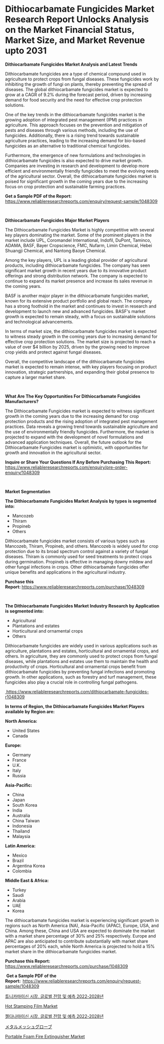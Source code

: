 <p><h1>Dithiocarbamate Fungicides Market Research Report Unlocks Analysis on the Market Financial Status, Market Size, and Market Revenue upto 2031</h1></p><p><strong>Dithiocarbamate Fungicides Market Analysis and Latest Trends</strong></p>
<p><p>Dithiocarbamate fungicides are a type of chemical compound used in agriculture to protect crops from fungal diseases. These fungicides work by inhibiting the growth of fungi on plants, thereby preventing the spread of diseases. The global dithiocarbamate fungicides market is expected to grow at a CAGR of 9.2% during the forecast period, driven by increasing demand for food security and the need for effective crop protection solutions.</p><p>One of the key trends in the dithiocarbamate fungicides market is the growing adoption of integrated pest management (IPM) practices in agriculture. This approach focuses on the prevention and mitigation of pests and diseases through various methods, including the use of fungicides. Additionally, there is a rising trend towards sustainable agriculture practices, leading to the increasing demand for bio-based fungicides as an alternative to traditional chemical fungicides.</p><p>Furthermore, the emergence of new formulations and technologies in dithiocarbamate fungicides is also expected to drive market growth. Companies are investing in research and development to develop more efficient and environmentally friendly fungicides to meet the evolving needs of the agricultural sector. Overall, the dithiocarbamate fungicides market is poised for significant growth in the coming years due to the increasing focus on crop protection and sustainable farming practices.</p></p>
<p><strong>Get a Sample PDF of the Report:&nbsp;</strong> <a href="https://www.reliableresearchreports.com/enquiry/request-sample/1048309">https://www.reliableresearchreports.com/enquiry/request-sample/1048309</a></p>
<p>&nbsp;</p>
<p><strong>Dithiocarbamate Fungicides Major Market Players</strong></p>
<p><p>The Dithiocarbamate Fungicides Market is highly competitive with several key players dominating the market. Some of the prominent players in the market include UPL, Coromandel International, Indofil, DuPont, Taminco, ADAMA, BASF, Bayer Cropscience, FMC, Nufarm, Limin Chemical, Hebei Shuangji Chemical, and Nantong Baoye Chemical.</p><p>Among the key players, UPL is a leading global provider of agricultural products, including dithiocarbamate fungicides. The company has seen significant market growth in recent years due to its innovative product offerings and strong distribution network. The company is expected to continue to expand its market presence and increase its sales revenue in the coming years.</p><p>BASF is another major player in the dithiocarbamate fungicides market, known for its extensive product portfolio and global reach. The company has a strong foothold in the market and continues to invest in research and development to launch new and advanced fungicides. BASF's market growth is expected to remain steady, with a focus on sustainable solutions and technological advancements.</p><p>In terms of market size, the dithiocarbamate fungicides market is expected to witness steady growth in the coming years due to increasing demand for effective crop protection solutions. The market size is projected to reach a value of over $4 billion by 2025, driven by the growing need to improve crop yields and protect against fungal diseases.</p><p>Overall, the competitive landscape of the dithiocarbamate fungicides market is expected to remain intense, with key players focusing on product innovation, strategic partnerships, and expanding their global presence to capture a larger market share.</p></p>
<p>&nbsp;</p>
<p><strong>What Are The Key Opportunities For Dithiocarbamate Fungicides Manufacturers?</strong></p>
<p><p>The Dithiocarbamate Fungicides market is expected to witness significant growth in the coming years due to the increasing demand for crop protection products and the rising adoption of integrated pest management practices. Data reveals a growing trend towards sustainable agriculture and the use of environmentally friendly fungicides. Furthermore, the market is projected to expand with the development of novel formulations and advanced application techniques. Overall, the future outlook for the Dithiocarbamate Fungicides market is optimistic, with opportunities for growth and innovation in the agricultural sector.</p></p>
<p><strong>Inquire or Share Your Questions If Any Before Purchasing This Report:</strong> <a href="https://www.reliableresearchreports.com/enquiry/pre-order-enquiry/1048309">https://www.reliableresearchreports.com/enquiry/pre-order-enquiry/1048309</a></p>
<p>&nbsp;</p>
<p><strong>Market Segmentation</strong></p>
<p><strong>The Dithiocarbamate Fungicides Market Analysis by types is segmented into:</strong></p>
<p><ul><li>Mancozeb</li><li>Thiram</li><li>Propineb</li><li>Others</li></ul></p>
<p><p>Dithiocarbamate fungicides market consists of various types such as Mancozeb, Thiram, Propineb, and others. Mancozeb is widely used for crop protection due to its broad spectrum control against a variety of fungal diseases. Thiram is commonly used for seed treatments to protect crops during germination. Propineb is effective in managing downy mildew and other fungal infections in crops. Other dithiocarbamate fungicides offer unique benefits and applications in the agricultural industry.</p></p>
<p><strong>Purchase this Report:&nbsp;</strong><a href="https://www.reliableresearchreports.com/purchase/1048309">https://www.reliableresearchreports.com/purchase/1048309</a></p>
<p>&nbsp;</p>
<p><strong>The Dithiocarbamate Fungicides Market Industry Research by Application is segmented into:</strong></p>
<p><ul><li>Agricultural</li><li>Plantations and estates</li><li>Horticultural and ornamental crops</li><li>Others</li></ul></p>
<p><p>Dithiocarbamate fungicides are widely used in various applications such as agriculture, plantations and estates, horticultural and ornamental crops, and others. In agriculture, they are commonly used to protect crops from fungal diseases, while plantations and estates use them to maintain the health and productivity of crops. Horticultural and ornamental crops benefit from dithiocarbamate fungicides by preventing fungal infections and promoting growth. In other applications, such as forestry and turf management, these fungicides also play a crucial role in controlling fungal pathogens.</p></p>
<p><a href="https://www.reliableresearchreports.com/dithiocarbamate-fungicides-r1048309">&nbsp;https://www.reliableresearchreports.com/dithiocarbamate-fungicides-r1048309</a></p>
<p><strong>In terms of Region, the Dithiocarbamate Fungicides Market Players available by Region are:</strong></p>
<p>
    <p> <strong> North America: </strong>
        <ul>
            <li>United States</li>
            <li>Canada</li>
        </ul>
        </p> 
    <p> <strong> Europe: </strong>
        <ul>
            <li>Germany</li>
            <li>France</li>
            <li>U.K.</li>
            <li>Italy</li>
            <li>Russia</li>
        </ul>
        </p> 
    <p> <strong> Asia-Pacific: </strong>
        <ul>
            <li>China</li>
            <li>Japan</li>
            <li>South Korea</li>
            <li>India</li>
            <li>Australia</li>
            <li>China Taiwan</li>
            <li>Indonesia</li>
            <li>Thailand</li>
            <li>Malaysia</li>
        </ul>
        </p> 
    <p> <strong> Latin America: </strong>
        <ul>
            <li>Mexico</li>
            <li>Brazil</li>
            <li>Argentina Korea</li>
            <li>Colombia</li>
        </ul>
        </p> 
    <p> <strong> Middle East & Africa: </strong>
        <ul>
            <li>Turkey</li>
            <li>Saudi</li>
            <li>Arabia</li>
            <li>UAE</li>
            <li>Korea</li>
        </ul>
    </p>
    </p>
<p><p>The dithiocarbamate fungicides market is experiencing significant growth in regions such as North America (NA), Asia-Pacific (APAC), Europe, USA, and China. Among these, China and USA are expected to dominate the market with a market share percentage of 30% and 25% respectively. Europe and APAC are also anticipated to contribute substantially with market share percentages of 20% each, while North America is projected to hold a 15% market share in the dithiocarbamate fungicides market.</p></p>
<p><strong>Purchase this Report: </strong><a href="https://www.reliableresearchreports.com/purchase/1048309">https://www.reliableresearchreports.com/purchase/1048309</a></p>
<p>&nbsp;<strong>Get a Sample PDF of the Report:&nbsp;&nbsp;</strong><a href="https://www.reliableresearchreports.com/enquiry/request-sample/1048309">https://www.reliableresearchreports.com/enquiry/request-sample/1048309</a></p>
<p><strong></strong></p>
<p><p><a href="https://medium.com/@frankfurter67567/%EA%B8%80%EB%A1%9C%EB%B2%8C-%ED%8A%9C%EB%8B%88%EC%B9%B4%EB%A7%88%EC%9D%B4%EC%8B%A0-%EC%8B%9C%EC%9E%A5-%EA%B8%80%EB%A1%9C%EB%B2%8C-%EC%A0%84%EB%A7%9D-%EB%B0%8F-%EC%98%88%EC%B8%A1-2022-2028-%EC%8B%9C%EC%9E%A5-%EB%B6%80%EB%AC%B8-%EC%9C%A0%ED%98%95-%EC%9D%91%EC%9A%A9-%EC%8B%9C%EC%9E%A5-%EC%B0%B8%EA%B0%80%EC%9E%90-%EC%A0%84%EB%9E%B5-%EC%A7%80%EC%97%AD%EB%B3%84-%EC%84%B1%EC%9E%A5-%EC%9D%B8%EC%82%AC%EC%9D%B4%ED%8A%B8-%EB%B0%8F-%EB%AF%B8%EB%9E%98-%EC%98%88%EC%B8%A1-2024-2031-9a8fdf1bed85">튜니카마이신 시장, 글로벌 전망 및 예측 2022-2028년</a></p><p><a href="https://www.linkedin.com/pulse/hot-stamping-film-market-size-reveals-best-marketing-channels-elufe">Hot Stamping Film Market</a></p><p><a href="https://medium.com/@frankfurter67567/%EA%B2%8C%EB%A5%B4%EB%8B%90%EB%9D%BC%EB%A7%88%EC%9D%B4%EC%8B%A0-%EC%8B%9C%EC%9E%A5-%EA%B8%80%EB%A1%9C%EB%B2%8C-%EC%A0%84%EB%A7%9D-%EB%B0%8F-2022-2028-%EC%8B%9C%EC%9E%A5-%EA%B7%9C%EB%AA%A8-%EC%A0%90%EC%9C%A0%EC%9C%A8-%EB%B0%8F-%EC%B6%94%EC%84%B8-%EB%B6%84%EC%84%9D-%EB%B3%B4%EA%B3%A0%EC%84%9C-%EC%A0%9C%ED%92%88-%EC%B5%9C%EC%86%8C-%EC%88%9C%EB%8F%84-98-%EB%AF%B8%EB%A7%8C-%EC%B5%9C%EC%86%8C-%EC%88%9C%EB%8F%84-98-99-%EC%B5%9C%EC%86%8C-%EC%88%9C%EB%8F%84-99-3e0fcf305157">젤다나마이신 시장, 글로벌 전망 및 예측 2022-2028년</a></p><p><a href="https://medium.com/@cielostamm/%E3%82%B0%E3%83%AD%E3%83%BC%E3%83%90%E3%83%AB%E9%87%91%E5%B1%9E%E3%83%A1%E3%83%83%E3%82%B7%E3%83%A5%E3%82%B0%E3%83%AD%E3%83%BC%E3%83%96%E5%B8%82%E5%A0%B4%E3%81%AE%E8%A6%8F%E6%A8%A1%E3%81%AF-%E6%A5%AD%E7%95%8C%E3%81%AE%E6%8E%A8%E8%A8%88%E3%81%AB%E3%82%88%E3%82%8B%E3%81%A8-2024%E5%B9%B4%E3%81%8B%E3%82%892031%E5%B9%B4%E3%81%AB%E3%81%8B%E3%81%91%E3%81%A6%E5%B9%B4%E7%8E%87-%E3%81%AE%E6%88%90%E9%95%B7%E3%81%8C%E4%BA%88%E6%83%B3%E3%81%95%E3%82%8C%E3%81%A6%E3%81%84%E3%81%BE%E3%81%99-b93752d1cdbf">メタルメッシュグローブ</a></p><p><a href="https://www.linkedin.com/pulse/portable-foam-fire-extinguisher-market-competitive-analysis-maske">Portable Foam Fire Extinguisher Market</a></p></p>